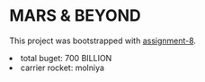 # MARS & BEYOND

This project was bootstrapped with [assignment-8](https://assignment-8-react.netlify.app/).


<li>total buget: 700 BILLION</li>
<li>carrier rocket: molniya</li>
